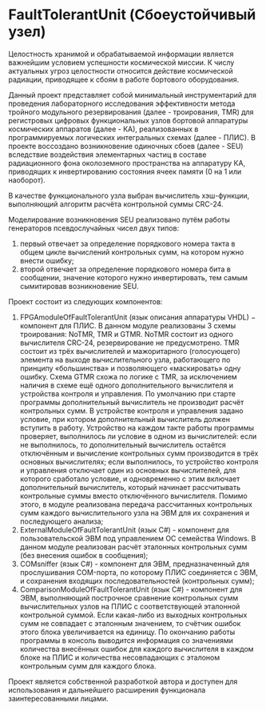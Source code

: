 # FaultTolerantUnit (Сбоеустойчивый узел)

Целостность хранимой и обрабатываемой информации является важнейшим условием успешности космической миссии. К числу актуальных угроз целостности относится действие космической радиации, приводящее к сбоям в работе бортового оборудования.

Данный проект представляет собой минимальный инструментарий для проведения лабораторного исследования эффективности метода тройного модульного резервирования (далее - троирования, TMR) для регистровых цифровых функциональных узлов бортовой аппаратуры космических аппаратов (далее - КА), реализованных в программируемых логических интегральных схемах (далее - ПЛИС). В проекте воссоздано возникновение одиночных сбоев (далее - SEU) вследствие воздействия элементарных частиц в составе радиационного фона околоземного пространства на аппаратуру КА, приводящих к инвертированию состояния ячеек памяти (0 на 1 или наоборот).

В качестве функционального узла выбран вычислитель хэш-функции, выполняющий алгоритм расчёта контрольной суммы CRC-24.

Моделирование возникновения SEU реализовано путём работы генераторов псевдослучайных чисел двух типов:
1) первый отвечает за определение порядкового номера такта в общем цикле вычислений контрольных сумм, на котором нужно внести ошибку;
2) второй отвечает за определение порядкового номера бита в сообщении, значение которого нужно инвертировать, тем самым сымитировав возникновение SEU.

Проект состоит из следующих компонентов:

1) FPGAmoduleOfFaultTolerantUnit (язык описания аппаратуры VHDL) − компонент для ПЛИС. В данном модуле реализованы 3 схемы троирования: NoTMR, TMR и GTMR. NoTMR состоит из одного вычислителя CRC-24, резервирование не предусмотрено. TMR состоит из трёх вычислителей и мажоритарного (голосующего) элемента на выходе вычислительного узла, работающего по принципу «большинства» и позволяющего «маскировать» одну ошибку. Схема GTMR схожа по логике с TMR, за исключением наличия в схеме ещё одного дополнительного вычислителя и устройства контроля и управления. По умолчанию при старте программы дополнительный вычислитель не производит расчёт контрольных сумм. В устройстве контроля и управления задано условие, при котором дополнительный вычислитель должен вступить в работу. Устройство на каждом такте работы программы проверяет, выполнилось ли условие в одном из вычислителей: если не выполнилось, то дополнительный вычислитель остаётся отключённым и вычисление контрольных сумм производится в трёх основных вычислителях; если выполнилось, то устройство контроля и управления отключает один из основных вычислителей, для которого сработало условие, и одновременно с этим включает дополнительный вычислитель, который начинает рассчитывать контрольные суммы вместо отключённого вычислителя. Помимо этого, в модуле реализована передача рассчитанных контрольных сумм каждого вычислительного узла на ЭВМ для их сохранения и последующего анализа;
2) ExternalModuleOfFaultTolerantUnit (язык C#) - компонент для пользовательской ЭВМ под управлением ОС семейства Windows. В данном модуле реализован расчёт эталонных контрольных сумм (без внесения ошибок в сообщения);
3) COMsniffer (язык C#) - компонент для ЭВМ, предназначенный для прослушивания COM-порта, по которому ПЛИС соединяется с ЭВМ, и сохранения входящих последовательностей (контрольных сумм);
4) ComparisonModuleOfFaultTolerantUnit (язык C#) - компонент для ЭВМ, выполняющий построчное сравнение контрольных сумм вычислительных узлов на ПЛИС с соответствующей эталонной контрольной суммой. Если какая-либо из выходных контрольных сумм не совпадает с эталонным значением, то счётчик ошибок этого блока увеличивается на единицу. По окончанию работы программы в консоль выводится информация со значениями количества внесённых ошибок для каждого вычислителя в каждом блоке на ПЛИС и количества несовпадающих с эталоном контрольным сумм для каждого блока.

Проект является собственной разработкой автора и доступен для использования и дальнейшего расширения функционала заинтересованными лицами.
